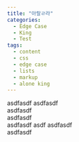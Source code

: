 ```yaml
---
title: "아랄ㄹ라"
categories:
  - Edge Case
  - King
  - Test
tags:
  - content
  - css
  - edge case
  - lists
  - markup
  - alone king
---
```


asdfasdf
asdfasdf  
asdfasdf  
asdfasdf  
asdfasdf  asdf
asdfasdf  
asdfasdf  
